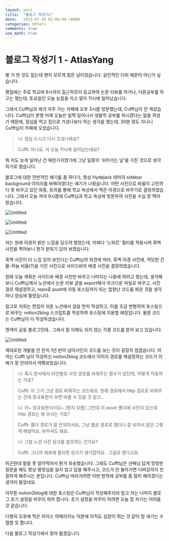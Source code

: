 ```yaml
---
layout: post
title:  "블로그 작성기1"
date:   2023-07-30 01:00:00 +0900
categories: Others
comments: true
use_math: true
---
```


# 블로그 작성기 1 - AtlasYang

별 거 한 것도 없는데 왠지 모르게 힘든 날이었습니다. 살인적인 더위 때문이 아닌가 싶습니다.

평일에는 주로 학교에 9시까지 출근하듯이 등교하여 논문 리뷰를 하거나, 다른공부를 하고는 했는데, 토요일인 오늘 늦잠을 자고 말아 11시에 일어났습니다.

그래서 Cufft님과 제가 자주 가는 카페에 오후 3시쯤 방문했는데, Cufft님이 안 계셨습니다. Cufft님이 분명 어제 오늘은 일찍 일어나서 생물학 공부를 하시겠다는 말을 하셨기 때문에, 점심을 먹고 집으로 가셨나보다 하는 생각을 했는데, 30분 정도 지나니 Cufft님이 카페에 오셨습니다.

>   나: 점심 드시고 다시 오셨나봐요?
>
>   Cufft: 아니요. 저 오늘 11시에 일어났는데요?

뭐 저도 늦게 일어난 건 매한가지였기에 그냥 일종의 '쉬어가는 날'을 가진 것으로 생각하기로 했습니다.

블로그에 대한 전반적인 얘기를 좀 하다가, 항상 Hydejack 테마의 sidebar background 이미지를 바꿔야겠다는 얘기가 나왔습니다. 어떤 사진으로 바꿀지 고민하다 못 바꾸고 있던 와중, 토의를 통해 학교 옥상에서 찍은 야경으로 바꾸기로 결정하였습니다. 그래서 오늘 저녁 9시쯤에 Cufft님과 학교 옥상에 방문하여 사진을 수십 장 찍어왔습니다.

![Untitled](https://agency301.github.io/assets/img/Record1/image2.jpg)

![Untitled](https://agency301.github.io/assets/img/Record1/image3.jpg)

![Untitled](https://agency301.github.io/assets/img/Record1/image4.jpg)

저는 원래 야경의 밝은 느낌을 담으려 했었는데, 어쩌다 '느와르' 필터를 적용시켜 흑백 사진을 찍어보니 뭔가 분위기 있어 보였습니다.

흑백 사진이 더 느낌 있어 보인다는 Cufft님의 의견에 따라, 흑백 야경 사진에, 적당한 건물-하늘 비율(?)을 가진 사진으로 사이드바의 배경 사진을 결정하였습니다.

원래 오늘 계획은 사이드바 배경 사진만 바꾸고 나머지는 나중에 하려고 했는데, 생각해보니 Cufft님께서 노션에서 논문 리뷰 글을 export해서 마크다운 파일로 바꾸고, 사진 경로 재설정하고, repo로 push에 자동 포스팅까지 되는 엄청난 코드를 짜온 것을 생각하니 양심에 찔렸습니다. 

참고로 저희는 편집이 쉬운 노션에서 글을 먼저 작성하고, 이를 조금 변형하여 포스팅으로 바꾸는 notion2blog 스크립트를 작성하여 포스팅에 이용할 예정입니다. 물론 코드는 Cufft님이 다 작성하셨습니다.

명색이 공동 블로그인데.. 그래서 잘 이해도 되지 않는 각종 코드를 뜯어 보고 있습니다.

![Untitled](https://agency301.github.io/assets/img/Record1/image1.jpg)

제대로된 개발을 안 한지 1년 반이 넘어서인지 코드를 보는 것이 굉장히 힘겹습니다.
아까는 Cufft 님이 작성하신 notion2blog 코드에서 이미지 경로를 재설정하는 코드가 이해가 잘 안되어서 여쭤보았습니다.

>   나: 혹시 문서에서 라인별로 사진 경로를 바꿔주는 함수가 있던데, 어떻게 작동하는 거죠?
>
>   Cufft: 아 그거 그냥 경로 바꿔주는 코드에요. 원래 경로에서 http 경로로 바꿔주는 건데 정규표현식 쓰면 바꿀 수 있을 것 같고..
>
>   나: 아~ 정규표현식이요~ (뭔지 모름) 그런데 이 asset 폴더에 사진이 있는데 http 경로는 왜 쓰시는 거죠?
>   
>   Cufft: 폴더 경로가 잘 안되어서요, 그냥 웹상 경로로 했더니 잘 되어서 일단 그렇게 해놨어요. 바꾸셔도 돼요.
>
>   나: 그럼 노션 사진 링크를 참조하는 건가요?
>
>   Cufft: 그니까 레포에 올리면 링크가 생기잖아요.. 그걸로 했다고요.

피곤한데 말을 못 알아먹어서 뭔가 죄송했습니다. 그래도 Cufft님은 선배님 답게 멍청한 질문을 해도 항상 평정심을 잃지 않고 답을 해주시고, 코드가 안 돌아가면 디버깅까지 친절하게 해주시는 분입니다. Cufft님 따라가려면 이번 방학에 공부를 좀 많이 해야겠다는 생각이 들었네요.

아무튼 notion2blog에 대한 포스팅은 Cufft님이 작성해주리라 믿고 저는 나머지 블로그 초기 설정을 마무리 하려 합니다. 초기 설정을 마무리 하려면 오늘 잠 자기는 어려울 것 같습니다. 

다행히 오후에 먹은 아이스 아메리카노 덕분에 아직도 심장이 뛰는 것 같아 밤 새기는 수월할 듯 합니다.

다음 블로그 작성기에서 찾아 뵙겠습니다.

